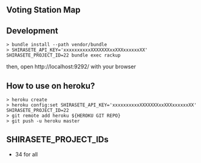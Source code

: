 Voting Station Map
---------

Development
--------------------

```
> bundle install --path vendor/bundle
> SHIRASETE_API_KEY='xxxxxxxxxxXXXXXXXxxXXXxxxxxxXX' SHIRASETE_PROJECT_ID=22 bundle exec rackup
```

then, open http://localhost:9292/ with your browser


How to use on heroku?
---------------------

```
> heroku create
> heroku config:set SHIRASETE_API_KEY='xxxxxxxxxxXXXXXXXxxXXXxxxxxxXX' SHIRASETE_PROJECT_ID=22
> git remote add heroku ${HEROKU GIT REPO}
> git push -u heroku master
```

SHIRASETE_PROJECT_IDs
---------------------

* 34 for all

